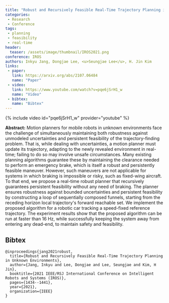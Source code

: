 ```yaml
---
title: "Robust and Recursively Feasible Real-Time Trajectory Planning in Unknown Environments"
categories:
 - Research
 - Conference
tags:
 - planning
 - feasibility
 - real-time
header:
  teaser: /assets/image/thumbnail/IROS2021.png
conference: IROS
authors: Inkyu Jang, Dongjae Lee, <u>Seungjae Lee</u>, H. Jin Kim
links: 
 - paper: 
   link: https://arxiv.org/abs/2107.06484
   name: "Paper"
 - video:
   link: https://www.youtube.com/watch?v=pqe6jSrH1_w
   name: "Video"
 - bibtex: 
   name: "Bibtex"
---
```


{% include video id="pqe6jSrH1_w" provider="youtube" %}

**Abstract:** Motion planners for mobile robots in unknown environments face the challenge of simultaneously maintaining both robustness against unmodeled uncertainties and persistent feasibility of the trajectory-finding problem. That is, while dealing with uncertainties, a motion planner must update its trajectory, adapting to the newly revealed environment in real-time; failing to do so may involve unsafe circumstances. Many existing planning algorithms guarantee these by maintaining the clearance needed to perform an emergency brake, which is itself a robust and persistently feasible maneuver. However, such maneuvers are not applicable for systems in which braking is impossible or risky, such as fixed-wing aircraft. To that end, we propose a real-time robust planner that recursively guarantees persistent feasibility without any need of braking. The planner ensures robustness against bounded uncertainties and persistent feasibility by constructing a loop of sequentially composed funnels, starting from the receding horizon local trajectory's forward reachable set. We implement the proposed algorithm for a robotic car tracking a speed-fixed reference trajectory. The experiment results show that the proposed algorithm can be run at faster than 16 Hz, while successfully keeping the system away from entering any dead-end, to maintain safety and feasibility. 

## Bibtex <a id="bibtex"></a>
```
@inproceedings{jang2021robust,
  title={Robust and Recursively Feasible Real-Time Trajectory Planning in Unknown Environments},
  author={Jang, Inkyu and Lee, Dongjae and Lee, Seungjae and Kim, H Jin},
  booktitle={2021 IEEE/RSJ International Conference on Intelligent Robots and Systems (IROS)},
  pages={1434--1441},
  year={2021},
  organization={IEEE}
}
```
